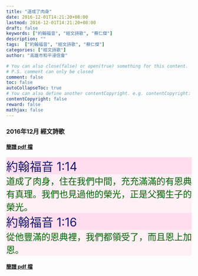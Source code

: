 ```yaml
---
title: "道成了肉身"
date: 2016-12-01T14:21:20+08:00
lastmod: 2016-12-01T14:21:20+08:00
draft: false
keywords: ["約翰福音", "經文詩歌", "蔡仁傑"]
description: ""
tags:  ["約翰福音", "經文詩歌", "蔡仁傑"]
categories: ["經文詩歌"]
author: "高雄市和平浸信會"

# You can also close(false) or open(true) something for this content.
# P.S. comment can only be closed
comment: false
toc: false
autoCollapseToc: true
# You can also define another contentCopyright. e.g. contentCopyright: "This is another copyright."
contentCopyright: false
reward: false
mathjax: false
---
```


### 2016年12月 經文詩歌

#### [簡譜 pdf 檔](/pdf-h/h201612.pdf "道成了肉身")

<div style="background-color:#FFDDEE"><font size="6", color="#191970">
約翰福音 1:14
</font>
</div>

<div style="background-color:#FFF0F5"><font size="5", color="#006400">
道成了肉身，住在我們中間，充充滿滿的有恩典有真理。我們也見過他的榮光，正是父獨生子的榮光。
</font>
</div>

<div style="background-color:#FFDDEE"><font size="6", color="#191970">
約翰福音 1:16
</font>
</div>

<div style="background-color:#FFF0F5"><font size="5", color="#006400">
從他豐滿的恩典裡，我們都領受了，而且恩上加恩。
</font>
</div>

#### [簡譜 pdf 檔](/pdf-h/h201612.pdf "道成了肉身")